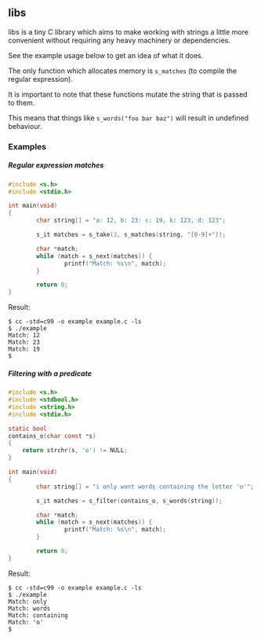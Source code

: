 ## libs

libs is a tiny C library which aims to make working with strings
a little more convenient without requiring any heavy machinery or dependencies.

See the example usage below to get an idea of what it does.

The only function which allocates memory is `s_matches` (to compile the regular expression).

It is important to note that these functions mutate the string that is passed to them.

This means that things like `s_words("foo bar baz")` will result in undefined behaviour.

### Examples

##### Regular expression matches

```c
#include <s.h>
#include <stdio.h>

int main(void)
{
        char string[] = "a: 12, b: 23: c: 19, k: 123, d: 123";

        s_it matches = s_take(3, s_matches(string, "[0-9]+"));

        char *match;
        while (match = s_next(matches)) {
                printf("Match: %s\n", match);
        }

        return 0;
}
```

Result:
```
$ cc -std=c99 -o example example.c -ls
$ ./example
Match: 12
Match: 23
Match: 19
$ 
```

##### Filtering with a predicate

```c
#include <s.h>
#include <stdbool.h>
#include <string.h>
#include <stdio.h>

static bool
contains_o(char const *s)
{
    return strchr(s, 'o') != NULL;
}

int main(void)
{
        char string[] = "i only want words containing the letter 'o'";

        s_it matches = s_filter(contains_o, s_words(string));

        char *match;
        while (match = s_next(matches)) {
                printf("Match: %s\n", match);
        }

        return 0;
}
```

Result:
```
$ cc -std=c99 -o example example.c -ls
$ ./example
Match: only
Match: words
Match: containing
Match: 'o'
$ 
```
